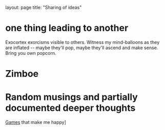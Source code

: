 layout: page
title: "Sharing of ideas"


# one thing leading to another

Exocortex exorcisms visible to others. Witness my mind-balloons as they are inflated -- maybe they'll pop, maybe they'll ascend and make sense. Bring you own popcorn.


# Zimboe

# Random musings and partially documented deeper thoughts

[Games](games) that make me happy]
